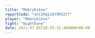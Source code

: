 ```yaml
---
title: "Mebrykikoo"
reportCode: "4nCZHq1zGY9M32tT"
player: "Mebrykikoo"
fight: "Nightbane"
date: 2021-07-01T18:55:15.468000+00:00
---
```

